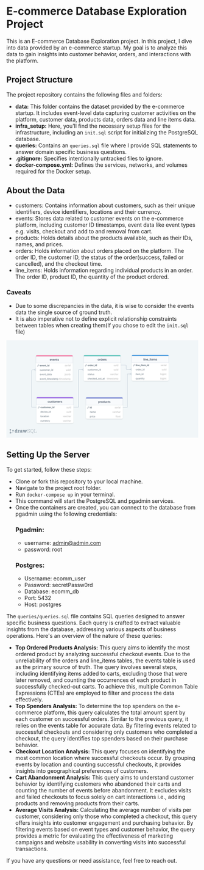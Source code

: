 # E-commerce Database Exploration Project

This is an E-commerce Database Exploration project. In this project, I dive into data provided by an e-commerce startup. My goal is to analyze this data to gain insights into customer behavior, orders, and interactions with the platform.

## Project Structure

The project repository contains the following files and folders:

- **data:** This folder contains the dataset provided by the e-commerce startup. It includes event-level data capturing customer activities on the platform, customer data, products data, orders data and line items data.
- **infra_setup:** Here, you'll find the necessary setup files for the infrastructure, including an `init.sql` script for initializing the PostgreSQL database.
- **queries:** Contains an `queries.sql` file where I provide SQL statements to answer domain specific business questions.
- **.gitignore:** Specifies intentionally untracked files to ignore.
- **docker-compose.yml:** Defines the services, networks, and volumes required for the Docker setup.
## About the Data
- customers: Contains information about customers, such as their unique identifiers, device identifiers, locations and their currency.
- events: Stores data related to customer events on the e-commerce platform, including customer ID timestamps, event data like event types e.g. visits, checkout and add to and removal from cart.
- products: Holds details about the products available, such as their IDs, names, and prices.
- orders: Holds information about orders placed on the platform. The order ID, the customer ID, the status of the order(success, failed or cancelled), and the checkout time.
- line_items: Holds information regarding individual products in an order. The order ID, product ID, the quantity of the product ordered.

### Caveats
- Due to some discrepancies in the data, it is wise to consider the events data the single source of ground truth.
- It is also imperative not to define explicit relationship constraints between tables when creating them(If you chose to edit the `init.sql` file)
  
![image](assets/ERD-ecomm.png)
## Setting Up the Server

To get started, follow these steps:

- Clone or fork this repository to your local machine.
- Navigate to the project root folder.
- Run `docker-compose up` in your terminal.
- This command will start the PostgreSQL and pgadmin services.
- Once the containers are created, you can connect to the database from pgadmin using the following credentials:
  ### Pgadmin:
    - username: admin@admin.com
    - password: root
  ### Postgres:
   - Username: ecomm_user
   - Password: secretPassw0rd
   - Database: ecomm_db
   - Port: 5432
   - Host: postgres

The `queries/queries.sql` file contains SQL queries designed to answer specific business questions. Each query is crafted to extract valuable insights from the database, addressing various aspects of business operations. Here's an overview of the nature of these queries:

- **Top Ordered Products Analysis:** This query aims to identify the most ordered product by analyzing successful checkout events. Due to the unreliability of the orders and line_items tables, the events table is used as the primary source of truth. The query involves several steps, including identifying items added to carts, excluding those that were later removed, and counting the occurrences of each product in successfully checked-out carts. To achieve this, multiple Common Table Expressions (CTEs) are employed to filter and process the data effectively.
- **Top Spenders Analysis:** To determine the top spenders on the e-commerce platform, this query calculates the total amount spent by each customer on successful orders. Similar to the previous query, it relies on the events table for accurate data. By filtering events related to successful checkouts and considering only customers who completed a checkout, the query identifies top spenders based on their purchase behavior.
- **Checkout Location Analysis:** This query focuses on identifying the most common location where successful checkouts occur. By grouping events by location and counting successful checkouts, it provides insights into geographical preferences of customers.
- **Cart Abandonment Analysis:** This query aims to understand customer behavior by identifying customers who abandoned their carts and counting the number of events before abandonment. It excludes visits and failed checkouts to focus solely on cart interactions i.e., adding products and removing products from their carts.
- **Average Visits Analysis:** Calculating the average number of visits per customer, considering only those who completed a checkout, this query offers insights into customer engagement and purchasing behavior. By filtering events based on event types and customer behavior, the query provides a metric for evaluating the effectiveness of marketing campaigns and website usability in converting visits into successful transactions.

If you have any questions or need assistance, feel free to reach out.
